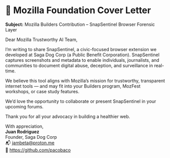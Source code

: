 # 📩 Mozilla Foundation Cover Letter

**Subject:** Mozilla Builders Contribution – SnapSentinel Browser Forensic Layer

Dear Mozilla Trustworthy AI Team,

I’m writing to share SnapSentinel, a civic-focused browser extension we developed at Saga Dog Corp (a Public Benefit Corporation). SnapSentinel captures screenshots and metadata to enable individuals, journalists, and communities to document digital abuse, deception, and surveillance in real-time.

We believe this tool aligns with Mozilla’s mission for trustworthy, transparent internet tools — and may fit into your Builders program, MozFest workshops, or case study features.

We’d love the opportunity to collaborate or present SnapSentinel in your upcoming forums.

Thank you for all your advocacy in building a healthier web.

With appreciation,  
**Juan Rodriguez**  
Founder, Saga Dog Corp  
📬 jambeta@proton.me  
🔗 https://github.com/pacobaco
